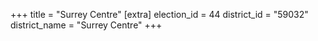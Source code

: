 +++
title = "Surrey Centre"
[extra]
election_id = 44
district_id = "59032"
district_name = "Surrey Centre"
+++

